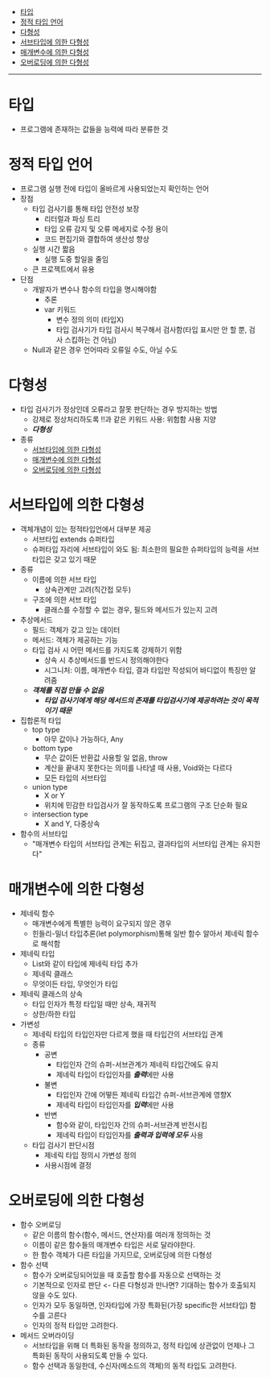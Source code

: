 - [타입](https://github.com/2jimoo/wiki-in-my-brain/blob/main/study-log/backend/coding/%ED%83%80%EC%9E%85%EC%9C%BC%EB%A1%9C_%EA%B2%AC%EA%B3%A0%ED%95%98%EA%B2%8C_%EB%8B%A4%ED%98%95%EC%84%B1%EC%9C%BC%EB%A1%9C_%EC%9C%A0%EC%97%B0%ED%95%98%EA%B2%8C.md#%ED%83%80%EC%9E%85)  
- [정적 타입 언어](https://github.com/2jimoo/wiki-in-my-brain/blob/main/study-log/backend/coding/%ED%83%80%EC%9E%85%EC%9C%BC%EB%A1%9C_%EA%B2%AC%EA%B3%A0%ED%95%98%EA%B2%8C_%EB%8B%A4%ED%98%95%EC%84%B1%EC%9C%BC%EB%A1%9C_%EC%9C%A0%EC%97%B0%ED%95%98%EA%B2%8C.md#%EC%A0%95%EC%A0%81-%ED%83%80%EC%9E%85-%EC%96%B8%EC%96%B4)  
- [다형성](https://github.com/2jimoo/wiki-in-my-brain/blob/main/study-log/backend/coding/%ED%83%80%EC%9E%85%EC%9C%BC%EB%A1%9C_%EA%B2%AC%EA%B3%A0%ED%95%98%EA%B2%8C_%EB%8B%A4%ED%98%95%EC%84%B1%EC%9C%BC%EB%A1%9C_%EC%9C%A0%EC%97%B0%ED%95%98%EA%B2%8C.md#%EB%8B%A4%ED%98%95%EC%84%B1)  
- [서브타입에 의한 다형성](https://github.com/2jimoo/wiki-in-my-brain/blob/main/study-log/backend/coding/%ED%83%80%EC%9E%85%EC%9C%BC%EB%A1%9C_%EA%B2%AC%EA%B3%A0%ED%95%98%EA%B2%8C_%EB%8B%A4%ED%98%95%EC%84%B1%EC%9C%BC%EB%A1%9C_%EC%9C%A0%EC%97%B0%ED%95%98%EA%B2%8C.md#%EC%84%9C%EB%B8%8C%ED%83%80%EC%9E%85%EC%97%90-%EC%9D%98%ED%95%9C-%EB%8B%A4%ED%98%95%EC%84%B1)  
- [매개변수에 의한 다형성](https://github.com/2jimoo/wiki-in-my-brain/blob/main/study-log/backend/coding/%ED%83%80%EC%9E%85%EC%9C%BC%EB%A1%9C_%EA%B2%AC%EA%B3%A0%ED%95%98%EA%B2%8C_%EB%8B%A4%ED%98%95%EC%84%B1%EC%9C%BC%EB%A1%9C_%EC%9C%A0%EC%97%B0%ED%95%98%EA%B2%8C.md#%EB%A7%A4%EA%B0%9C%EB%B3%80%EC%88%98%EC%97%90-%EC%9D%98%ED%95%9C-%EB%8B%A4%ED%98%95%EC%84%B1)  
- [오버로딩에 의한 다형성](https://github.com/2jimoo/wiki-in-my-brain/blob/main/study-log/backend/coding/%ED%83%80%EC%9E%85%EC%9C%BC%EB%A1%9C_%EA%B2%AC%EA%B3%A0%ED%95%98%EA%B2%8C_%EB%8B%A4%ED%98%95%EC%84%B1%EC%9C%BC%EB%A1%9C_%EC%9C%A0%EC%97%B0%ED%95%98%EA%B2%8C.md#%EC%98%A4%EB%B2%84%EB%A1%9C%EB%94%A9%EC%97%90-%EC%9D%98%ED%95%9C-%EB%8B%A4%ED%98%95%EC%84%B1)  

---

# 타입
- 프로그램에 존재하는 값들을 능력에 따라 분류한 것

# 정적 타입 언어
- 프로그램 실행 전에 타입이 올바르게 사용되었는지 확인하는 언어
- 장점
  - 타입 검사기를 통해 타입 안전성 보장
    - 리터럴과 파싱 트리
    - 타입 오류 감지 및 오류 메세지로 수정 용이
    - 코드 편집기와 결합하여 생산성 향상
  - 실행 시간 짧음
    - 실행 도중 할일을 줄임
  - 큰 프로젝트에서 유용
- 단점
  - 개발자가 변수나 함수의 타입을 명시해야함
    - 추론
    - var 키워드
      - 변수 정의 의미 (타입X)
      - 타입 검사기가 타입 검사시 복구해서 검사함(타입 표시만 안 할 뿐, 검사 스킵하는 건 아님)
  - Null과 같은 경우 언어따라 오류일 수도, 아닐 수도
 
# 다형성
- 타입 검사기가 정상인데 오류라고 잘못 판단하는 경우 방지하는 방법
  - 강제로 정상처리하도록 !!과 같은 키워드 사용: 위험함 사용 지양
  - ***다형성***
- 종류
  - [서브타입에 의한 다형성](https://github.com/2jimoo/wiki-in-my-brain/blob/main/study-log/backend/coding/%ED%83%80%EC%9E%85%EC%9C%BC%EB%A1%9C_%EA%B2%AC%EA%B3%A0%ED%95%98%EA%B2%8C_%EB%8B%A4%ED%98%95%EC%84%B1%EC%9C%BC%EB%A1%9C_%EC%9C%A0%EC%97%B0%ED%95%98%EA%B2%8C.md#%EC%84%9C%EB%B8%8C%ED%83%80%EC%9E%85%EC%97%90-%EC%9D%98%ED%95%9C-%EB%8B%A4%ED%98%95%EC%84%B1)
  - [매개변수에 의한 다형성](https://github.com/2jimoo/wiki-in-my-brain/blob/main/study-log/backend/coding/%ED%83%80%EC%9E%85%EC%9C%BC%EB%A1%9C_%EA%B2%AC%EA%B3%A0%ED%95%98%EA%B2%8C_%EB%8B%A4%ED%98%95%EC%84%B1%EC%9C%BC%EB%A1%9C_%EC%9C%A0%EC%97%B0%ED%95%98%EA%B2%8C.md#%EB%A7%A4%EA%B0%9C%EB%B3%80%EC%88%98%EC%97%90-%EC%9D%98%ED%95%9C-%EB%8B%A4%ED%98%95%EC%84%B1)
  - [오버로딩에 의한 다형성](https://github.com/2jimoo/wiki-in-my-brain/blob/main/study-log/backend/coding/%ED%83%80%EC%9E%85%EC%9C%BC%EB%A1%9C_%EA%B2%AC%EA%B3%A0%ED%95%98%EA%B2%8C_%EB%8B%A4%ED%98%95%EC%84%B1%EC%9C%BC%EB%A1%9C_%EC%9C%A0%EC%97%B0%ED%95%98%EA%B2%8C.md#%EC%98%A4%EB%B2%84%EB%A1%9C%EB%94%A9%EC%97%90-%EC%9D%98%ED%95%9C-%EB%8B%A4%ED%98%95%EC%84%B1)

# 서브타입에 의한 다형성
- 객체개념이 있는 정적타입언에서 대부분 제공
  - 서브타입 extends 슈퍼타입
  - 슈퍼타입 자리에 서브타입이 와도 됨: 최소한의 필요한 슈퍼타입의 능력을 서브타입은 갖고 있기 때문
- 종류
  - 이름에 의한 서브 타입
    - 상속관계만 고려(직간접 모두)
  - 구조에 의한 서브 타입
    - 클래스를 수정할 수 없는 경우, 필드와 메서드가 있는지 고려
- 추상메서드
  - 필드: 객체가 갖고 있는 데이터
  - 메서드: 객체가 제공하는 기능
  - 타입 검사 시 어떤 메서드를 가지도록 강제하기 위함
    - 상속 시 추상메서드를 반드시 정의해야한다
    - 시그니처: 이름, 매개변수 타입, 결과 타입만 작성되어 바디없이 특징만 알려줌 
  - ***객체를 직접 만들 수 없음***
    - ***타입 검사기에게 해당 메서드의 존재를 타입검사기에 제공하려는 것이 목적이기 때문***
- 집합론적 타입
  - top type
    - 아무 값이나 가능하다, Any
  - bottom type
    - 무슨 값이든 반환값 사용할 일 없음, throw
    - 계산을 끝내지 못한다는 의미를 나타낼 때 사용, Void와는 다르다
    - 모든 타입의 서브타입
  - union type
    - X or Y
    - 위치에 민감한 타입검사가 잘 동작하도록 프로그램의 구조 단순화 필요
  - intersection type
    - X and Y, 다중상속
- 함수의 서브타입
  - "매개변수 타입의 서브타입 관계는 뒤집고, 결과타입의 서브타입 관계는 유지한다"
 

# 매개변수에 의한 다형성
- 제네릭 함수
  - 매개변수에게 특별한 능력이 요구되지 않은 경우
  - 힌들리-밀너 타입추론(let polymorphism)통해 일반 함수 알아서 제네릭 함수로 해석함
- 제네릭 타입
  - List<T>와 같이 타입에 제네릭 타입 추가
  - 제네릭 클래스
  - 무엇이든 타입, 무엇인가 타입
- 제네릭 클래스의 상속
  - 타입 인자가 특정 타입일 때만 상속, 재귀적
  - 상한/하한 타입
- 가변성
  - 제네릭 타입의 타입인자만 다르게 했을 때 타입간의 서브타입 관계
  - 종류
    - 공변
      - 타입인자 간의 슈퍼-서브관계가 제네릭 타입간에도 유지
      - 제네릭 타입이 타입인자를 ***출력***에만 사용
    - 불변
      - 타입인자 간에 어떻든 제네릭 타입간 슈퍼-서브관계에 영향X
      - 제네릭 타입이 타입인자를 ***입력***에만 사용
    - 반변
      - 함수와 같이, 타입인자 간의 슈퍼-서브관계 반전시킴
      - 제네릭 타입이 타입인자를 ***출력과 입력에 모두*** 사용
  - 타입 검사기 판단시점
    - 제네릭 타입 정의시 가변성 정의
    - 사용시점에 결정
  
# 오버로딩에 의한 다형성
- 함수 오버로딩
  - 같은 이름의 함수(함수, 메서드, 연산자)를 여러개 정의하는 것
  - 이름이 같은 함수들의 매개변수 타입은 서로 달라야한다.
  - 한 함수 객체가 다른 타입을 가지므로, 오버로딩에 의한 다형성
- 함수 선택
  - 함수가 오버로딩되어있을 때 호출할 함수를 자동으로 선택하는 것
  - 기본적으로 인자로 판단 <- 다른 다형성과 만나면? 기대하는 함수가 호출되지 않을 수도 있다.
  - 인자가 모두 동일하면, 인자타입에 가장 특화된(가장 specific한 서브타입) 함수를 고른다
  - 인자의 정적 타입만 고려한다.
- 메서드 오버라이딩
  - 서브타입을 위해 더 특화된 동작을 정의하고, 정적 타입에 상관없이 언제나 그 특화된 동작이 사용되도록 만들 수 있다.
  - 함수 선택과 동일한데, 수신자(메소드의 객체)의 동적 타입도 고려한다.
